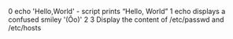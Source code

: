 0 echo 'Hello,World' - script prints “Hello, World”
1 echo  displays a confused smiley '(Ôo)'
2
3 Display the content of /etc/passwd and /etc/hosts
